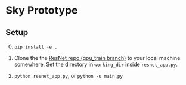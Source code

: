 # Sky Prototype

## Setup

0. `pip install -e .`

1. Clone the the [ResNet repo (gpu_train branch)](https://github.com/concretevitamin/tpu/tree/gpu_train/models/official/resnet) to your local machine somewhere.  Set the directory in `working_dir` inside `resnet_app.py`.

2. `python resnet_app.py`, or `python -u main.py`
